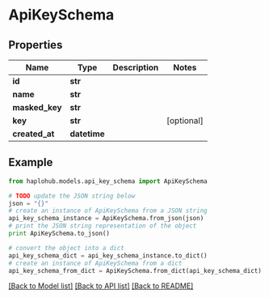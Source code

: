 # ApiKeySchema


## Properties
Name | Type | Description | Notes
------------ | ------------- | ------------- | -------------
**id** | **str** |  | 
**name** | **str** |  | 
**masked_key** | **str** |  | 
**key** | **str** |  | [optional] 
**created_at** | **datetime** |  | 

## Example

```python
from haplohub.models.api_key_schema import ApiKeySchema

# TODO update the JSON string below
json = "{}"
# create an instance of ApiKeySchema from a JSON string
api_key_schema_instance = ApiKeySchema.from_json(json)
# print the JSON string representation of the object
print ApiKeySchema.to_json()

# convert the object into a dict
api_key_schema_dict = api_key_schema_instance.to_dict()
# create an instance of ApiKeySchema from a dict
api_key_schema_from_dict = ApiKeySchema.from_dict(api_key_schema_dict)
```
[[Back to Model list]](../README.md#documentation-for-models) [[Back to API list]](../README.md#documentation-for-api-endpoints) [[Back to README]](../README.md)


